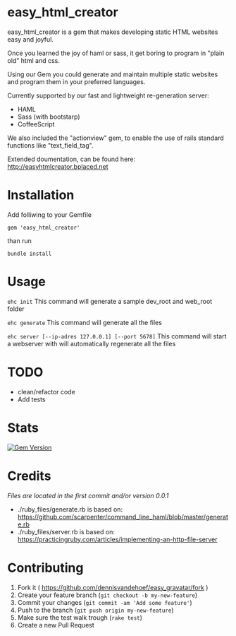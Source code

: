 easy_html_creator
=================
easy_html_creator is a gem that makes developing static HTML websites easy and joyful.

Once you learned the joy of haml or sass, it get boring to program in "plain old" html and css.

Using our Gem you could generate and maintain multiple static websites and program them in your preferred languages.

Currently supported by our fast and lightweight re-generation server:
 * HAML
 * Sass (with bootstarp)
 * CoffeeScript

We also included the "actionview" gem, to enable the use of rails standard functions like "text_field_tag".

Extended doumentation, can be found here: http://easyhtmlcreator.bplaced.net

Installation
=======
Add folliwing to your Gemfile

 `gem 'easy_html_creator'`

than run

 `bundle install`

Usage
=======

 `ehc init`
 This command will generate a sample dev_root and web_root folder

 `ehc generate`
 This command will generate all the files

 `ehc server [--ip-adres 127.0.0.1] [--port 5678]`
 This command will start a webserver with will automatically regenerate all the files


TODO
========
- clean/refactor code
- Add tests

Stats
========

[![Gem Version](https://badge.fury.io/rb/easy_html_creator.png)](http://badge.fury.io/rb/easy_html_creator)

Credits
=======
*Files are located in the first commit and/or version 0.0.1*
- ./ruby_files/generate.rb is based on: https://github.com/scarpenter/command_line_haml/blob/master/generate.rb
- ./ruby_files/server.rb is based on: https://practicingruby.com/articles/implementing-an-http-file-server

Contributing
============
1. Fork it ( https://github.com/dennisvandehoef/easy_gravatar/fork )
2. Create your feature branch (`git checkout -b my-new-feature`)
3. Commit your changes (`git commit -am 'Add some feature'`)
4. Push to the branch (`git push origin my-new-feature`)
5. Make sure the test walk trough (`rake test`)
6. Create a new Pull Request
